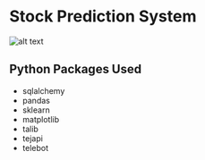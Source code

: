 # Stock Prediction System
![alt text](https://github.com/yueeeeeee87/Stock_Prediction_System/blob/main/picture/stock%20prediction.jpg?raw=true)

## Python Packages Used
* sqlalchemy
* pandas
* sklearn
* matplotlib
* talib
* tejapi
* telebot
